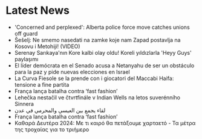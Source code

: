 # Latest News
-  'Concerned and perplexed': Alberta police force move catches unions off guard
-  Šešelj: Ne smemo nasedati na zamke koje nam Zapad postavlja na Kosovu i Metohiji! (VIDEO)
-  Serenay Sarıkaya'nın Kore kalbi olay oldu! Koreli yıldızlarla 'Heyy Guys' paylaşımı
-  El líder demócrata en el Senado acusa a Netanyahu de ser un obstáculo para la paz y pide nuevas elecciones en Israel
-  La Curva Fiesole se la prende con i giocatori del Maccabi Haifa: tensione a fine partita
-  França lança batalha contra ‘fast fashion’
-  Lehečka nestačil ve čtvrtfinále v Indian Wells na letos suverénního Sinnera
-  لقاء يجمع بين العيسي والمحرمي في عدن
-  França lança batalha contra ‘fast fashion’
-  Καθαρά Δευτέρα 2024: Με τι καιρό θα πετάξουμε χαρταετό - Τα μέτρα της τροχαίας για το τριήμερο
